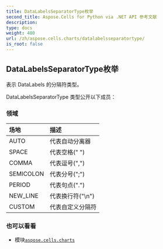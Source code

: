 ```yaml
---
title: DataLabelsSeparatorType枚举
second_title: Aspose.Cells for Python via .NET API 参考文献
description:
type: docs
weight: 480
url: /zh/aspose.cells.charts/datalabelsseparatortype/
is_root: false
---
```

## DataLabelsSeparatorType枚举
表示 DataLabels 的分隔符类型。



DataLabelsSeparatorType 类型公开以下成员：

### 领域
|场地|描述|
| :- | :- |
| AUTO |代表自动分离器|
| SPACE |代表空格(" ")|
| COMMA |代表逗号(",")|
| SEMICOLON |代表分号(";")|
| PERIOD |代表句点(".")|
| NEW_LINE |代表换行符("\n")|
| CUSTOM |代表自定义分隔符|



### 也可以看看
* 模块[`aspose.cells.charts`](..)
